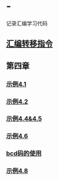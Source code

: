 # -
记录汇编学习代码
## [汇编转移指令](汇编转移指令.md)
## 第四章
### [示例4.1](/t_4/t_4_1/text/4_1.md)
### [示例4.2](/t_4/t_4_2/text/4_2.md)
### [示例4.4&4.5](/t_4/t_4_4_5/text/t_4_4_5.md)
### [示例4.6](/t_4/t_4_6/text/t_4_6.md)
### [bcd码的使用](/t_4/t_bcd/text/bcd码的使用.md)
### [示例4.8](/t_4/t_4_8/text/t_4_8.md)

